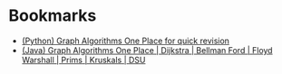 # Bookmarks

* [(Python) Graph Algorithms One Place for quick revision](https://leetcode.com/discuss/general-discussion/971272/python-graph-algorithms-one-place-for-quick-revision)
* [(Java) Graph Algorithms One Place | Dijkstra | Bellman Ford | Floyd Warshall | Prims | Kruskals | DSU](https://leetcode.com/discuss/general-discussion/969327/graph-algorithms-one-place-dijkstra-bellman-ford-floyd-warshall-prims-kruskals-dsu)
